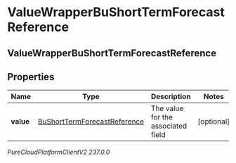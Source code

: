 # ValueWrapperBuShortTermForecastReference

## ValueWrapperBuShortTermForecastReference

## Properties

|Name | Type | Description | Notes|
|------------ | ------------- | ------------- | -------------|
| **value** | [BuShortTermForecastReference](BuShortTermForecastReference) | The value for the associated field | [optional] |



_PureCloudPlatformClientV2 237.0.0_
